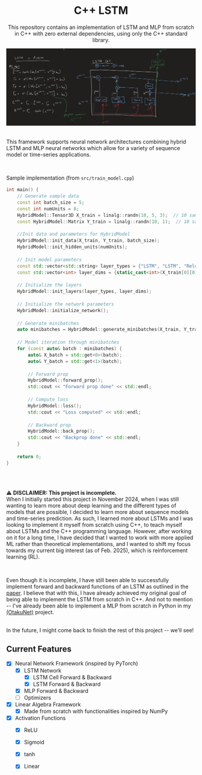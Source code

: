 <h1 align= "center">C++ LSTM</h1>

<p align="center">This repository contains an implementation of LSTM and MLP from scratch in C++ with zero external dependencies, using only the C++ standard library. 
</p>

<div style="text-align: center;">
    <img src="lstm-cell.png">
</div>

<br>

This framework supports neural network architectures combining hybrid LSTM and MLP neural networks which allow for a variety of sequence model or time-series applications.

<br>

Sample implementation (from `src/train_model.cpp`)
```cpp
int main() {
    // Generate sample data
    const int batch_size = 5;
    const int numUnits = 8;
    HybridModel::Tensor3D X_train = linalg::randn(10, 5, 3);  // 10 samples, 5 timesteps, 3 features
    const HybridModel::Matrix Y_train = linalg::randn(10, 1);  // 10 samples, 2 output classes

    //Init data and parameters for HybridModel
    HybridModel::init_data(X_train, Y_train, batch_size);
    HybridModel::init_hidden_units(numUnits);

    // Init model parameters
    const std::vector<std::string> layer_types = {"LSTM", "LSTM", "Relu", "Linear"}; //Neural network
    const std::vector<int> layer_dims = {static_cast<int>(X_train[0][0].size()), 12, 8, static_cast<int>(Y_train.size())}; //Neural network layers/features

    // Initialize the layers
    HybridModel::init_layers(layer_types, layer_dims);

    // Initialize the network parameters
    HybridModel::initialize_network();

    // Generate minibatches
    auto minibatches = HybridModel::generate_minibatches(X_train, Y_train, batch_size, 42);  // Batch size: 2, seed: 42

    // Model iteration through minibatches
    for (const auto& batch : minibatches) {
        auto& X_batch = std::get<0>(batch);
        auto& Y_batch = std::get<1>(batch); 

        // Forward prop
        HybridModel::forward_prop();
        std::cout << "Forward prop done" << std::endl;

        // Compute loss
        HybridModel::loss();
        std::cout << "Loss computed" << std::endl;

        // Backward prop
        HybridModel::back_prop();
        std::cout << "Backprop done" << std::endl;
    }

    return 0;
}
```
<br>
<br>

⚠ **DISCLAIMER: This project is incomplete.** 
<br>
When I initially started this project in November 2024, when I was still wanting to learn more about deep learning
and the different types of models that are possible, I decided to learn more about sequence models and time-series prediction. As such, I learned 
more about LSTMs and I was looking to implement it myself from scratch using C++, to teach myself about LSTMs and the C++ programming language. However, after working on it for 
a long time, I have decided that I wanted to work with more applied ML rather than theoretical implementations, and I wanted to shift my focus towards my 
current big interest (as of Feb. 2025), which is reinforcement learning (RL). 

<br>

Even though it is incomplete, I have still been able to successfully implement forward and backward functions of an LSTM as outlined in the [paper](https://deeplearning.cs.cmu.edu/S23/document/readings/LSTM.pdf).
I believe that with this, I have already achieved my original goal of being able to implement the LSTM from scratch in C++. And not to mention -- I've already been able to implement a MLP from scratch in Python
in my [(OtakuNet)](https://github.com/kseto06/OtakuNet) project.

<br> 
In the future, I might come back to finish the rest of this project -- we'll see!

## Current Features
- [x] Neural Network Framework (inspired by PyTorch)
  - [x] LSTM Network
    - [x] LSTM Cell Forward & Backward
    - [x] LSTM Forward & Backward
  - [x] MLP Forward & Backward
  - [ ] Optimizers

- [x] Linear Algebra Framework
  - [x] Made from scratch with functionalities inspired by NumPy
     
- [x] Activation Functions
  - [x] ReLU
  - [x] Sigmoid
  - [x] tanh
  - [x] Linear
  
